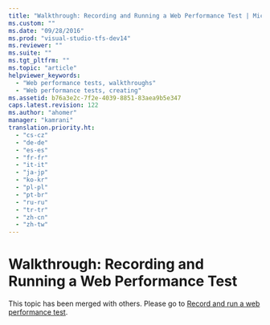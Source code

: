```yaml
---
title: "Walkthrough: Recording and Running a Web Performance Test | Microsoft Docs"
ms.custom: ""
ms.date: "09/28/2016"
ms.prod: "visual-studio-tfs-dev14"
ms.reviewer: ""
ms.suite: ""
ms.tgt_pltfrm: ""
ms.topic: "article"
helpviewer_keywords: 
  - "Web performance tests, walkthroughs"
  - "Web performance tests, creating"
ms.assetid: b76a3e2c-7f2e-4039-8851-83aea9b5e347
caps.latest.revision: 122
ms.author: "ahomer"
manager: "kamrani"
translation.priority.ht: 
  - "cs-cz"
  - "de-de"
  - "es-es"
  - "fr-fr"
  - "it-it"
  - "ja-jp"
  - "ko-kr"
  - "pl-pl"
  - "pt-br"
  - "ru-ru"
  - "tr-tr"
  - "zh-cn"
  - "zh-tw"
---
```

# Walkthrough: Recording and Running a Web Performance Test
This topic has been merged with others. Please go to [Record and run a web performance test](http://msdn.microsoft.com/en-us/bd0a82fd-cec0-4861-bc09-e1b0b2d258ef).